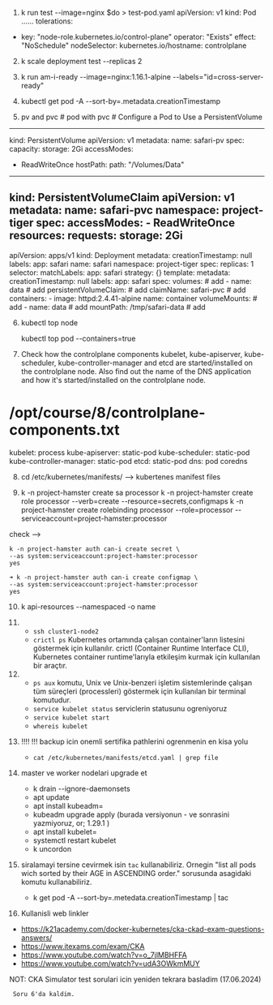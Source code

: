 1. k run test --image=nginx $do > test-pod.yaml
apiVersion: v1
kind: Pod
......
  tolerations:
  - key: "node-role.kubernetes.io/control-plane"
    operator: "Exists"
    effect: "NoSchedule"
  nodeSelector:
    kubernetes.io/hostname: controlplane

2. k scale deployment test --replicas 2

3. k run am-i-ready --image=nginx:1.16.1-alpine --labels="id=cross-server-ready"

4. kubectl get pod -A --sort-by=.metadata.creationTimestamp

5. pv and pvc      # pod with pvc  # Configure a Pod to Use a PersistentVolume
---
kind: PersistentVolume
apiVersion: v1
metadata:
 name: safari-pv
spec:
 capacity:
  storage: 2Gi
 accessModes:
  - ReadWriteOnce
 hostPath:
  path: "/Volumes/Data"
---
kind: PersistentVolumeClaim
apiVersion: v1
metadata:
  name: safari-pvc
  namespace: project-tiger
spec:
  accessModes:
    - ReadWriteOnce
  resources:
    requests:
     storage: 2Gi
---
apiVersion: apps/v1
kind: Deployment
metadata:
  creationTimestamp: null
  labels:
    app: safari
  name: safari
  namespace: project-tiger
spec:
  replicas: 1
  selector:
    matchLabels:
      app: safari
  strategy: {}
  template:
    metadata:
      creationTimestamp: null
      labels:
        app: safari
    spec:
      volumes:                                      # add
      - name: data                                  # add
        persistentVolumeClaim:                      # add
          claimName: safari-pvc                     # add
      containers:
      - image: httpd:2.4.41-alpine
        name: container
        volumeMounts:                               # add
        - name: data                                # add
          mountPath: /tmp/safari-data               # add

6.  kubectl top node

    kubectl top pod --containers=true

7. Check how the controlplane components kubelet, kube-apiserver, kube-scheduler, kube-controller-manager and etcd are started/installed on the controlplane node. Also find out the name of the DNS application and how it's started/installed on the controlplane node.

# /opt/course/8/controlplane-components.txt
kubelet: process
kube-apiserver: static-pod
kube-scheduler: static-pod
kube-controller-manager: static-pod
etcd: static-pod
dns: pod coredns

8. cd /etc/kubernetes/manifests/  --> kubertenes manifest files

9.  k -n project-hamster create sa processor
    k -n project-hamster create role processor --verb=create --resource=secrets,configmaps 
    k -n project-hamster create rolebinding processor --role=processor --serviceaccount=project-hamster:processor

check -->

    k -n project-hamster auth can-i create secret \
    --as system:serviceaccount:project-hamster:processor
    yes

    ➜ k -n project-hamster auth can-i create configmap \
    --as system:serviceaccount:project-hamster:processor
    yes

10. k api-resources --namespaced -o name

11. - `ssh cluster1-node2`
    - `crictl ps` 
    Kubernetes ortamında çalışan container'ların listesini göstermek için kullanılır. crictl (Container Runtime Interface CLI), Kubernetes container runtime'larıyla etkileşim kurmak için kullanılan bir araçtır.

12. - `ps aux` komutu, Unix ve Unix-benzeri işletim sistemlerinde çalışan tüm süreçleri (processleri) göstermek için kullanılan bir terminal komutudur. 
    - `service kubelet status` serviclerin statusunu ogreniyoruz
    - `service kubelet start`
    - `whereis kubelet`
  
13. !!!! !!! backup icin onemli sertifika pathlerini ogrenmenin en kisa yolu 
    - `cat /etc/kubernetes/manifests/etcd.yaml | grep file`

14. master ve worker nodelari upgrade et
    - k drain <node-name> --ignore-daemonsets
    - apt update
    - apt install kubeadm=<version>
    - kubeadm upgrade apply <version> (burada versiyonun - ve sonrasini yazmiyoruz, or; 1.29.1 )
    - apt install kubelet=<version>
    - systemctl restart kubelet
    - k uncordon <node-name>
  
15. siralamayi tersine cevirmek isin `tac` kullanabiliriz. Ornegin "list all pods wich sorted by their AGE in ASCENDING order." sorusunda asagidaki komutu kullanabiliriz.
    - k get pod -A --sort-by=.metedata.creationTimestamp | tac


16. Kullanisli web linkler

  - https://k21academy.com/docker-kubernetes/cka-ckad-exam-questions-answers/
  - https://www.itexams.com/exam/CKA
  - https://www.youtube.com/watch?v=o_7jlMBHFFA
  - https://www.youtube.com/watch?v=udA3OWkmMUY


NOT: CKA Simulator test sorulari icin yeniden tekrara basladim (17.06.2024)

     Soru 6'da kaldim.